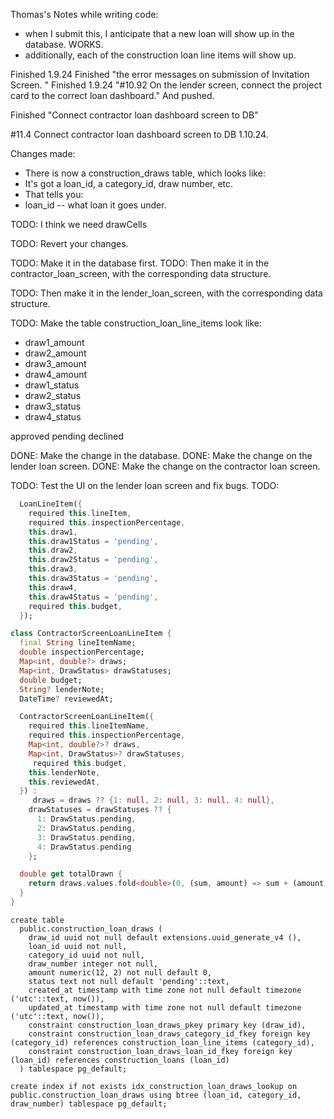 Thomas's Notes while writing code: 
- when I submit this, I anticipate that a new loan will show up in the database. WORKS. 
- additionally, each of the construction loan line items will show up. 




Finished 1.9.24 Finished "the error messages on submission of Invitation Screen. "
Finished 1.9.24 "#10.92 On the lender screen, connect the project card to the correct loan dashboard."
And pushed. 


Finished "Connect contractor loan dashboard screen to DB"



#11.4 Connect contractor loan dashboard screen to DB 1.10.24. 



Changes made: 
- There is now a construction_draws table, which looks like: 
- It's got a loan_id, a category_id, draw number, etc. 
- That tells you: 
- loan_id -- what loan it goes under. 

TODO: I think we need drawCells



TODO: Revert your changes. 

TODO: Make it in the database first. 
TODO: Then make it in the contractor_loan_screen, with the corresponding
data structure. 

TODO: Then make it in the lender_loan_screen, with the corresponding data structure. 

TODO: Make the table construction_loan_line_items look like: 
- draw1_amount
- draw2_amount
- draw3_amount
- draw4_amount
- draw1_status
- draw2_status
- draw3_status
- draw4_status

approved
pending
declined 

DONE: Make the change in the database. 
DONE: Make the change on the lender loan screen. 
DONE: Make the change on the contractor loan screen. 

TODO: Test the UI on the lender loan screen and fix bugs. 
TODO: 




```dart
  LoanLineItem({
    required this.lineItem,
    required this.inspectionPercentage,
    this.draw1,
    this.draw1Status = 'pending',
    this.draw2,
    this.draw2Status = 'pending',
    this.draw3,
    this.draw3Status = 'pending',
    this.draw4,
    this.draw4Status = 'pending',
    required this.budget,
  });
```


```dart
class ContractorScreenLoanLineItem {
  final String lineItemName;
  double inspectionPercentage;
  Map<int, double?> draws;  
  Map<int, DrawStatus> drawStatuses;
  double budget;
  String? lenderNote;
  DateTime? reviewedAt;

  ContractorScreenLoanLineItem({
    required this.lineItemName,
    required this.inspectionPercentage,
    Map<int, double?>? draws,
    Map<int, DrawStatus>? drawStatuses,
     required this.budget,
    this.lenderNote,
    this.reviewedAt,
  }) : 
     draws = draws ?? {1: null, 2: null, 3: null, 4: null},
    drawStatuses = drawStatuses ?? {
      1: DrawStatus.pending, 
      2: DrawStatus.pending, 
      3: DrawStatus.pending, 
      4: DrawStatus.pending
    };

  double get totalDrawn {
    return draws.values.fold<double>(0, (sum, amount) => sum + (amount ?? 0));
  }
}
```








```
create table
  public.construction_loan_draws (
    draw_id uuid not null default extensions.uuid_generate_v4 (),
    loan_id uuid not null,
    category_id uuid not null,
    draw_number integer not null,
    amount numeric(12, 2) not null default 0,
    status text not null default 'pending'::text,
    created_at timestamp with time zone not null default timezone ('utc'::text, now()),
    updated_at timestamp with time zone not null default timezone ('utc'::text, now()),
    constraint construction_loan_draws_pkey primary key (draw_id),
    constraint construction_loan_draws_category_id_fkey foreign key (category_id) references construction_loan_line_items (category_id),
    constraint construction_loan_draws_loan_id_fkey foreign key (loan_id) references construction_loans (loan_id)
  ) tablespace pg_default;

create index if not exists idx_construction_loan_draws_lookup on public.construction_loan_draws using btree (loan_id, category_id, draw_number) tablespace pg_default;
```
